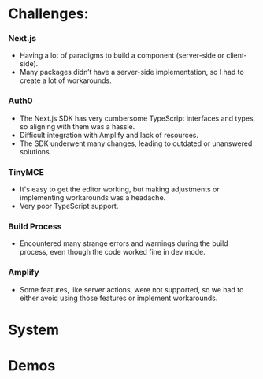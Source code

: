 # Challenges:

### Next.js
- Having a lot of paradigms to build a component (server-side or client-side).
- Many packages didn’t have a server-side implementation, so I had to create a lot of workarounds.

### Auth0
- The Next.js SDK has very cumbersome TypeScript interfaces and types, so aligning with them was a hassle.
- Difficult integration with Amplify and lack of resources.
- The SDK underwent many changes, leading to outdated or unanswered solutions.

### TinyMCE
- It's easy to get the editor working, but making adjustments or implementing workarounds was a headache.
- Very poor TypeScript support.

### Build Process
- Encountered many strange errors and warnings during the build process, even though the code worked fine in dev mode.

### Amplify
- Some features, like server actions, were not supported, so we had to either avoid using those features or implement workarounds.

# System 


# Demos

